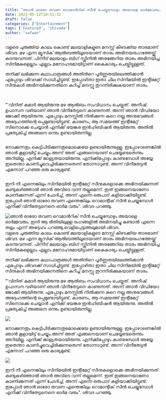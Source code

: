 ```yaml
---
title: "ഞാൻ ഓരോ തവണ റൊമാൻറിക് സീൻ ചെയ്യുമ്പോഴും അയാളെ ഓർമ്മവരും. ഇനി ആ രീതിയിലുള്ള രംഗങ്ങളിൽ അഭിനയിച്ചു കണ്ടാൽ എന്നെ തല്ലും എന്ന് അദ്ദേഹം പറഞ്ഞു.വെളിപ്പെടുത്തലുമായി ശിവദ."
date: 2022-05-12T10:51:32
draft: false
categories: ["Entertainment"]
tags: ['Featured', 'shivada']
author: "safwan"
---
```


<!-- wp:paragraph -->
<p>വളരെ ചുരുങ്ങിയ കാലം കൊണ്ട് മലയാളികളുടെ മനസ്സ് കീഴടക്കിയ താരമാണ് ശിവദ. മഴ എന്ന മ്യൂസിക് ആൽബത്തിലൂടെയാണ് താരം അഭിനയരംഗത്തേയ്ക്ക് കടന്നുവന്നത്. പിന്നീട് മലയാളം ബിഗ് സ്ക്രീനിൽ അരങ്ങേറിയ താരം അഭിനയിച്ച സിനിമകളെല്ലാം എല്ലാം മനോഹരമായിട്ടാണ് കൈകാര്യം ചെയ്തിട്ടുള്ളത്.</p>
<!-- /wp:paragraph -->

<!-- wp:paragraph -->
<p>തനിക്ക് ലഭിക്കുന്ന കഥാപാത്രങ്ങൾ അതിൻറെ പൂർണ്ണതയിലെത്തിക്കാൻ എപ്പോഴും ശിവദക്ക് സാധിച്ചിട്ടുണ്ട്. ഇപ്പോഴിതാ ഇതാ ചില സിനിമയിൽ ഇൻ്റിമേറ്റ് സീനുകൾ അഭിനയിക്കുന്നതിനെ കുറിച്ച് മനസ്സു തുറന്നിരിക്കുകയാണ് താരം.</p>
<!-- /wp:paragraph -->

<!-- wp:image {"id":333964,"sizeSlug":"large"} -->
<figure class="wp-block-image size-large"><img src="https://cdn.boolokam.com/articles/2022/05/images-97.jpeg" alt="" class="wp-image-333964"/></figure>
<!-- /wp:image -->

<!-- wp:paragraph -->
<p><br />"'വിനിത് കുമാർ ആയിരുന്നു മഴ ആൽബം സംവിധാനം ചെയ്തത്. അനീഷ് ഉപാസന വഴിയാണ് ഞാൻ വിനീതേട്ടനെ കാണുന്നത്. അന്ന് ഞാൻ വീഡിയോ ജോക്കി ആയിരുന്നു. എപ്പോഴും മനസ്സിൽ നിൽക്കുന്ന കുറെ നല്ല അനുഭവങ്ങൾ അദ്ദേഹത്തിന്റെ ഒപ്പമുണ്ടായിട്ടുണ്ട്. കാരണം, ആ സമയത്ത് ഇന്റിമേറ്റ് സീനൊക്കെ ചെയ്യാൻ എനിക്ക് ഭയങ്കര ഇൻഹിബിഷൻ ആയിരുന്നു. അതിൽ പ്രത്യേകിച്ച് അങ്ങനെ ഒന്നും ഉണ്ടായിരുന്നില്ല.</p>
<!-- /wp:paragraph -->

<!-- wp:image {"id":333965,"sizeSlug":"large"} -->
<figure class="wp-block-image size-large"><img src="https://cdn.boolokam.com/articles/2022/05/images-95.jpeg" alt="" class="wp-image-333965"/></figure>
<!-- /wp:image -->

<!-- wp:paragraph -->
<p>നോക്കുന്നതും കെട്ടിപിടിക്കുന്നതുമൊക്കെയേ ഉണ്ടായിരുന്നുള്ളൂ. ഇപ്പോഴാണെങ്കിൽ ഞാൻ കൂളായിട്ട് ചെയ്യും.അന്ന് അത് എങ്ങനെയാണ് ചെയ്യേണ്ടതെന്നും അറിയില്ല. എനിക്ക് ജാള്യതയായിരുന്നു. എനിക്കിപ്പോഴും കാണുമ്പോൾ അയ്യേ ഇതെന്താ കാണിച്ചുവെച്ചിരിക്കുന്നതെന്ന് തോന്നാറുണ്ട്. അന്ന് വിനീതേട്ടൻ എന്നോട് പറഞ്ഞ ഒരു കാര്യമുണ്ട്.</p>
<!-- /wp:paragraph -->

<!-- wp:image {"id":333966,"sizeSlug":"large"} -->
<figure class="wp-block-image size-large"><img src="https://cdn.boolokam.com/articles/2022/05/images-98.jpeg" alt="" class="wp-image-333966"/></figure>
<!-- /wp:image -->

<!-- wp:paragraph -->
<p>ഇനി നീ എന്നെങ്കിലും സിനിമയിൽ ഇന്റിമേറ്റ് സീനുകളൊക്കെ അഭിനയിക്കുന്നത് കണ്ടുകഴിഞ്ഞാൽ ഞാൻ അവിടെ വന്ന് തല്ലുമെന്ന്. ഇത് ഇങ്ങനെയാണോ കാണിക്കുന്നത് എന്ന് ചോദിച്ച്, അന്ന് എന്നെ ഒരുപാട് കളിയാക്കിയിട്ടുണ്ട്. ഇപ്പോൾ ഞാൻ ഓരോ തവണ എന്തെങ്കിലും റൊമാന്റിക് സീൻ ചെയ്യുമ്പോൾ എനിക്ക് വിനീതേട്ടനെനെ ഓർമ വരും". ശിവദ പറഞ്ഞു.</p>
<!-- /wp:paragraph -->


![ഞാൻ ഓരോ തവണ റൊമാൻറിക് സീൻ ചെയ്യുമ്പോഴും അയാളെ ഓർമ്മവരും. ഇനി ആ രീതിയിലുള്ള രംഗങ്ങളിൽ അഭിനയിച്ചു കണ്ടാൽ എന്നെ തല്ലും എന്ന് അദ്ദേഹം പറഞ്ഞു.വെളിപ്പെടുത്തലുമായി ശിവദ.](https://cdn.boolokam.com/articles/2022/05/images-97.jpeg)വളരെ ചുരുങ്ങിയ കാലം കൊണ്ട് മലയാളികളുടെ മനസ്സ് കീഴടക്കിയ താരമാണ് ശിവദ. മഴ എന്ന മ്യൂസിക് ആൽബത്തിലൂടെയാണ് താരം അഭിനയരംഗത്തേയ്ക്ക് കടന്നുവന്നത്. പിന്നീട് മലയാളം ബിഗ് സ്ക്രീനിൽ അരങ്ങേറിയ താരം അഭിനയിച്ച സിനിമകളെല്ലാം എല്ലാം മനോഹരമായിട്ടാണ് കൈകാര്യം ചെയ്തിട്ടുള്ളത്.

തനിക്ക് ലഭിക്കുന്ന കഥാപാത്രങ്ങൾ അതിൻറെ പൂർണ്ണതയിലെത്തിക്കാൻ എപ്പോഴും ശിവദക്ക് സാധിച്ചിട്ടുണ്ട്. ഇപ്പോഴിതാ ഇതാ ചില സിനിമയിൽ ഇൻ്റിമേറ്റ് സീനുകൾ അഭിനയിക്കുന്നതിനെ കുറിച്ച് മനസ്സു തുറന്നിരിക്കുകയാണ് താരം.

  
"'വിനിത് കുമാർ ആയിരുന്നു മഴ ആൽബം സംവിധാനം ചെയ്തത്. അനീഷ് ഉപാസന വഴിയാണ് ഞാൻ വിനീതേട്ടനെ കാണുന്നത്. അന്ന് ഞാൻ വീഡിയോ ജോക്കി ആയിരുന്നു. എപ്പോഴും മനസ്സിൽ നിൽക്കുന്ന കുറെ നല്ല അനുഭവങ്ങൾ അദ്ദേഹത്തിന്റെ ഒപ്പമുണ്ടായിട്ടുണ്ട്. കാരണം, ആ സമയത്ത് ഇന്റിമേറ്റ് സീനൊക്കെ ചെയ്യാൻ എനിക്ക് ഭയങ്കര ഇൻഹിബിഷൻ ആയിരുന്നു. അതിൽ പ്രത്യേകിച്ച് അങ്ങനെ ഒന്നും ഉണ്ടായിരുന്നില്ല.

![](https://cdn.boolokam.com/articles/2022/05/images-95.jpeg)

നോക്കുന്നതും കെട്ടിപിടിക്കുന്നതുമൊക്കെയേ ഉണ്ടായിരുന്നുള്ളൂ. ഇപ്പോഴാണെങ്കിൽ ഞാൻ കൂളായിട്ട് ചെയ്യും.അന്ന് അത് എങ്ങനെയാണ് ചെയ്യേണ്ടതെന്നും അറിയില്ല. എനിക്ക് ജാള്യതയായിരുന്നു. എനിക്കിപ്പോഴും കാണുമ്പോൾ അയ്യേ ഇതെന്താ കാണിച്ചുവെച്ചിരിക്കുന്നതെന്ന് തോന്നാറുണ്ട്. അന്ന് വിനീതേട്ടൻ എന്നോട് പറഞ്ഞ ഒരു കാര്യമുണ്ട്.

![](https://cdn.boolokam.com/articles/2022/05/images-98.jpeg)

ഇനി നീ എന്നെങ്കിലും സിനിമയിൽ ഇന്റിമേറ്റ് സീനുകളൊക്കെ അഭിനയിക്കുന്നത് കണ്ടുകഴിഞ്ഞാൽ ഞാൻ അവിടെ വന്ന് തല്ലുമെന്ന്. ഇത് ഇങ്ങനെയാണോ കാണിക്കുന്നത് എന്ന് ചോദിച്ച്, അന്ന് എന്നെ ഒരുപാട് കളിയാക്കിയിട്ടുണ്ട്. ഇപ്പോൾ ഞാൻ ഓരോ തവണ എന്തെങ്കിലും റൊമാന്റിക് സീൻ ചെയ്യുമ്പോൾ എനിക്ക് വിനീതേട്ടനെനെ ഓർമ വരും". ശിവദ പറഞ്ഞു.
